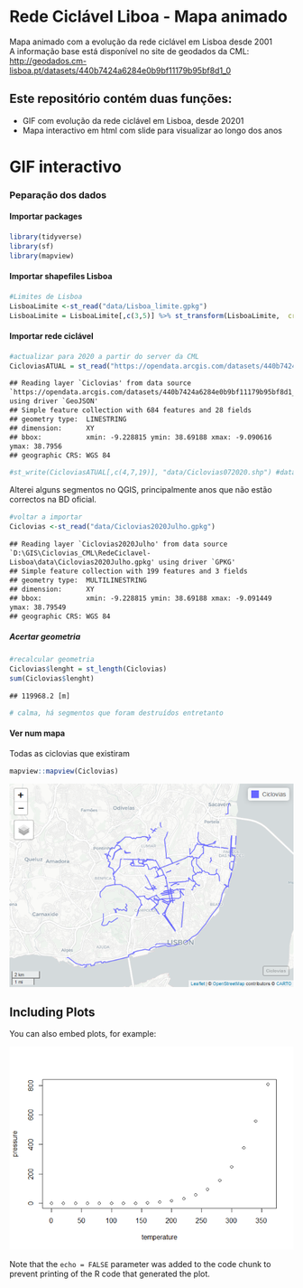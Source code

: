 Rede Ciclável Liboa - Mapa animado
================

Mapa animado com a evolução da rede ciclável em Lisboa desde 2001 </br> A informação base está disponível no site de geodados da CML: <http://geodados.cm-lisboa.pt/datasets/440b7424a6284e0b9bf11179b95bf8d1_0>

Este repositório contém duas funções:
-------------------------------------

-   GIF com evolução da rede ciclável em Lisboa, desde 20201
-   Mapa interactivo em html com slide para visualizar ao longo dos anos

GIF interactivo
===============

### Peparação dos dados

#### Importar packages

``` r
library(tidyverse)
library(sf)
library(mapview)
```

#### Importar shapefiles Lisboa

``` r
#Limites de Lisboa
LisboaLimite <-st_read("data/Lisboa_limite.gpkg")
LisboaLimite = LisboaLimite[,c(3,5)] %>% st_transform(LisboaLimite,  crs = 4326)
```

#### Importar rede ciclável

``` r
#actualizar para 2020 a partir do server da CML
CicloviasATUAL = st_read("https://opendata.arcgis.com/datasets/440b7424a6284e0b9bf11179b95bf8d1_0.geojson") 
```

    ## Reading layer `Ciclovias' from data source `https://opendata.arcgis.com/datasets/440b7424a6284e0b9bf11179b95bf8d1_0.geojson' using driver `GeoJSON'
    ## Simple feature collection with 684 features and 28 fields
    ## geometry type:  LINESTRING
    ## dimension:      XY
    ## bbox:           xmin: -9.228815 ymin: 38.69188 xmax: -9.090616 ymax: 38.7956
    ## geographic CRS: WGS 84

``` r
#st_write(CicloviasATUAL[,c(4,7,19)], "data/Ciclovias072020.shp") #data deste mês
```

Alterei alguns segmentos no QGIS, principalmente anos que não estão correctos na BD oficial.

``` r
#voltar a importar
Ciclovias <-st_read("data/Ciclovias2020Julho.gpkg")
```

    ## Reading layer `Ciclovias2020Julho' from data source `D:\GIS\Ciclovias_CML\RedeCiclavel-Lisboa\data\Ciclovias2020Julho.gpkg' using driver `GPKG'
    ## Simple feature collection with 199 features and 3 fields
    ## geometry type:  MULTILINESTRING
    ## dimension:      XY
    ## bbox:           xmin: -9.228815 ymin: 38.69188 xmax: -9.091449 ymax: 38.79549
    ## geographic CRS: WGS 84

##### Acertar geometria

``` r
#recalcular geometria
Ciclovias$lenght = st_length(Ciclovias) 
sum(Ciclovias$lenght)
```

    ## 119968.2 [m]

``` r
# calma, há segmentos que foram destruídos entretanto
```

#### Ver num mapa

Todas as ciclovias que existiram

``` r
mapview::mapview(Ciclovias)
```

![](README_files/figure-markdown_github/unnamed-chunk-6-1.png)

<!-- ## Reclassificar ciclovias em segregadas (uni e bi-direccionais) e banalizadas (30+bici, zona de coexistência) -->
<!-- #meter tracejado o que não é segregado -->
<!-- Ciclovias$TIPOLOGIA = as.character(Ciclovias$TIPOLOGIA) -->
<!-- table(Ciclovias$TIPOLOGIA) -->
<!-- Ciclovias$TIPOLOGIA[Ciclovias$TIPOLOGIA=="Faixa Ciclavel (Contraflow)"] = "Ciclovia segregada" -->
<!-- Ciclovias$TIPOLOGIA[Ciclovias$TIPOLOGIA=="Faixa Ciclavel"] = "Ciclovia segregada" -->
<!-- Ciclovias$TIPOLOGIA[Ciclovias$TIPOLOGIA=="Pista Ciclavel Bidirecional"] = "Ciclovia segregada" -->
<!-- Ciclovias$TIPOLOGIA[Ciclovias$TIPOLOGIA=="Pista Ciclavel Unidirecional"] = "Ciclovia segregada" -->
<!-- Ciclovias$TIPOLOGIA[Ciclovias$TIPOLOGIA=="Ponte"] = "Ciclovia segregada" -->
<!-- Ciclovias$TIPOLOGIA[Ciclovias$TIPOLOGIA=="Zona de Coexistencia"] = "30+Bici" -->
<!-- Ciclovias$TIPOLOGIA[Ciclovias$TIPOLOGIA=="Bus+Bici"] = "30+Bici" -->
<!-- table(Ciclovias$TIPOLOGIA)  -->
Including Plots
---------------

You can also embed plots, for example:

![](README_files/figure-markdown_github/pressure-1.png)

Note that the `echo = FALSE` parameter was added to the code chunk to prevent printing of the R code that generated the plot.
